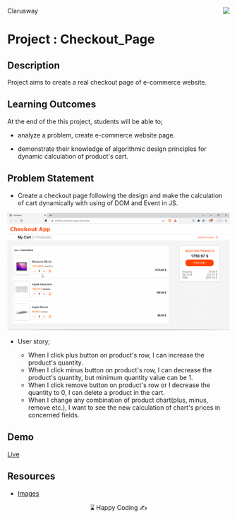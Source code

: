 <p>Clarusway<img align="right"
  src="https://secure.meetupstatic.com/photos/event/3/1/b/9/600_488352729.jpeg"  width="15px"></p>

# Project : Checkout_Page

## Description

Project aims to create a real checkout page of e-commerce website.

## Learning Outcomes

At the end of the this project, students will be able to;

- analyze a problem, create e-commerce website page.

- demonstrate their knowledge of algorithmic design principles for dynamic calculation of product's cart.

## Problem Statement

- Create a checkout page following the design and make the calculation of cart dynamically with using of DOM and Event in JS.

![Form](checkout.gif)

- User story;

  - When I click plus button on product's row, I can increase the product's quantity.
  - When I click minus button on product's row, I can decrease the product's quantity, but minimum quantity value can be 1.
  - When I click remove button on product's row or I decrease the quantity to 0, I can delete a product in the cart.
  - When I change any combination of product chart(plus, minus, remove etc.), I want to see the new calculation of chart's prices in concerned fields.

## Demo

<a href="https://anthony-checkout-apps.vercel.app/">Live</a>

## Resources

- [Images](./img/)

<center> ⌛ Happy Coding  ✍ </center>
